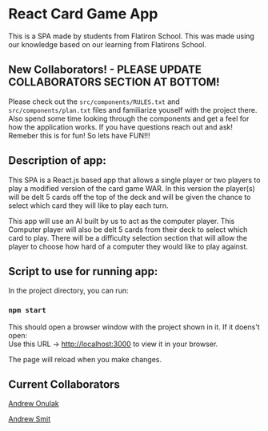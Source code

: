 # React Card Game App

This is a SPA made by students from Flatiron School. This was made using our knowledge based on our learning from Flatirons School.

## New Collaborators! - PLEASE UPDATE COLLABORATORS SECTION AT BOTTOM!

Please check out the `src/components/RULES.txt` and `src/components/plan.txt` files and familiarize youself with the project there.
Also spend some time looking through the components and get a feel for how the application works. If you have questions reach out
and ask! Remeber this is for fun! So lets have FUN!!!

## Description of app:

This SPA is a React.js based app that allows a single player or two players to play a modified version of the card game WAR.
In this version the player(s) will be delt 5 cards off the top of the deck and will be given the chance to select
which card they will like to play each turn.

This app will use an AI built by us to act as the computer player. This Computer player will also be delt
5 cards from their deck to select which card to play. There will be a difficulty selection section that will
allow the player to choose how hard of a computer they would like to play against.

## Script to use for running app:

In the project directory, you can run:

### `npm start`

This should open a browser window with the project shown in it. If it doens't open: \
Use this URL -> [http://localhost:3000](http://localhost:3000) to view it in your browser.

The page will reload when you make changes.

## Current Collaborators

[Andrew Onulak](https://www.linkedin.com/in/andrew-onulak/)

[Andrew Smit](https://www.linkedin.com/in/andrewasmit/)